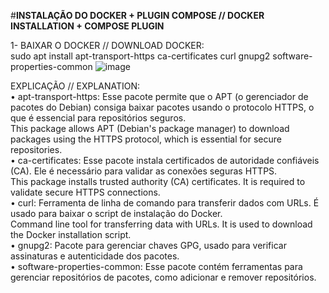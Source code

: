 #**INSTALAÇÃO DO DOCKER + PLUGIN COMPOSE  // DOCKER INSTALLATION + COMPOSE PLUGIN**<br>

1- BAIXAR O DOCKER // DOWNLOAD DOCKER: <br>
  sudo apt install apt-transport-https ca-certificates curl gnupg2 software-properties-common
  ![image](https://github.com/user-attachments/assets/91abea22-da14-4dbb-991c-fda57b357ea2)

EXPLICAÇÃO // EXPLANATION: <br>
•  apt-transport-https: Esse pacote permite que o APT (o gerenciador de pacotes do Debian) consiga baixar pacotes usando o protocolo HTTPS, o que é essencial para repositórios seguros.<br>
                        This package allows APT (Debian's package manager) to download packages using the HTTPS protocol, which is essential for secure repositories.<br>
•  ca-certificates: Esse pacote instala certificados de autoridade confiáveis (CA). Ele é necessário para validar as conexões seguras HTTPS.<br>
                    This package installs trusted authority (CA) certificates. It is required to validate secure HTTPS connections. <br>
•  curl: Ferramenta de linha de comando para transferir dados com URLs. É usado para baixar o script de instalação do Docker.<br>
         Command line tool for transferring data with URLs. It is used to download the Docker installation script.<br>
•  gnupg2: Pacote para gerenciar chaves GPG, usado para verificar assinaturas e autenticidade dos pacotes.<br>
•  software-properties-common: Esse pacote contém ferramentas para gerenciar repositórios de pacotes, como adicionar e remover repositórios.<br>
